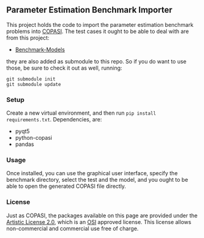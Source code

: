 ## Parameter Estimation Benchmark Importer
This project holds the code to import the parameter estimation benchmark problems into [COPASI](https://copasi.org). The test cases it ought to be able to deal with are from this project: 

* [Benchmark-Models](https://github.com/LeonardSchmiester/Benchmark-Models)

they are also added as submodule to this repo. So if you do want to use those, be sure to check it out as well, running: 

	git submodule init 
	git submodule update

### Setup
Create a new virtual environment, and then run `pip install requirements.txt`. Dependencies, are: 

* pyqt5
* python-copasi
* pandas 

### Usage
Once installed, you can use the graphical user interface, specify the benchmark directory, select the test and the model, and you ought to be able to open the generated COPASI file directly.

### License
Just as COPASI, the packages available on this page are provided under the 
[Artistic License 2.0](http://copasi.org/Download/License/), 
which is an [OSI](http://www.opensource.org/) approved license. This license 
allows non-commercial and commercial use free of charge.